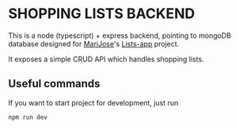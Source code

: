 # SHOPPING LISTS BACKEND

This is a node (typescript) + express backend, pointing to mongoDB database designed for [MariJose](https://github.com/MariaJGuerrero/)'s [Lists-app](https://github.com/MariaJGuerrero/Lists-App) project.

It exposes a simple CRUD API which handles shopping lists.

## Useful commands

If you want to start project for development, just run

```bash
npm run dev
```